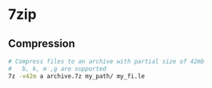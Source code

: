 # 7zip

## Compression

```bash
# Compress files to an archive with partial size of 42mb
#   b, k, m ,g are supported
7z -v42m a archive.7z my_path/ my_fi.le
```

